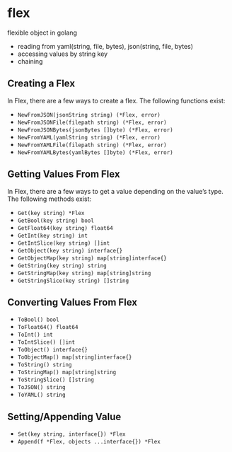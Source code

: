 # flex

flexible object in golang
* reading from yaml(string, file, bytes), json(string, file, bytes)
* accessing values by string key
* chaining

## Creating a Flex

In Flex, there are a few ways to create a flex.
The following functions exist:

* `NewFromJSON(jsonString string) (*Flex, error)`
* `NewFromJSONFile(filepath string) (*Flex, error)`
* `NewFromJSONBytes(jsonBytes []byte) (*Flex, error)`
* `NewFromYAML(yamlString string) (*Flex, error)`
* `NewFromYAMLFile(filepath string) (*Flex, error)`
* `NewFromYAMLBytes(yamlBytes []byte) (*Flex, error)`

## Getting Values From Flex

In Flex, there are a few ways to get a value depending on the value’s type.
The following methods exist:

* `Get(key string) *Flex`
* `GetBool(key string) bool`
* `GetFloat64(key string) float64`
* `GetInt(key string) int`
* `GetIntSlice(key string) []int`
* `GetObject(key string) interface{}`
* `GetObjectMap(key string) map[string]interface{}`
* `GetString(key string) string`
* `GetStringMap(key string) map[string]string`
* `GetStringSlice(key string) []string`

## Converting Values From Flex

* `ToBool() bool`
* `ToFloat64() float64`
* `ToInt() int`
* `ToIntSlice() []int`
* `ToObject() interface{}`
* `ToObjectMap() map[string]interface{}`
* `ToString() string`
* `ToStringMap() map[string]string`
* `ToStringSlice() []string`
* `ToJSON() string`
* `ToYAML() string`

## Setting/Appending Value

* `Set(key string, interface{}) *Flex`
* `Append(f *Flex, objects ...interface{}) *Flex`


